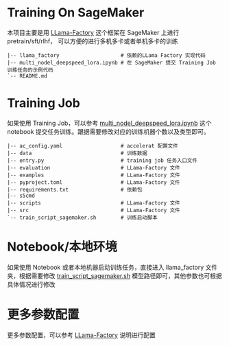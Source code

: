# Training On SageMaker

本项目主要是用 [LLama-Factory](https://github.com/hiyouga/LLaMA-Factory/tree/3e1bf8325c7ae3ad8e6e3ccc1c644d37030c83ff) 这个框架在 SageMaker 上进行 pretrain/sft/rlhf， 可以方便的进行多机多卡或者单机多卡的训练

```
|-- llama_factory                    # 依赖的LLama Factory 实现代码
|-- multi_nodel_deepspeed_lora.ipynb # 在 SageMaker 提交 Training Job 训练任务的示例代码
`-- README.md
```

# Training Job
如果使用 Training Job，可以参考 [multi_nodel_deepspeed_lora.ipynb](https://github.com/xiaoqunnaws/Training_On_SageMaker/blob/main/multi_nodel_deepspeed_lora.ipynb) 这个 notebook 提交任务训练。跟据需要修改对应的训练机器个数以及类型即可。

```
|-- ac_config.yaml                   # accelerat 配置文件
|-- data                             # 训练数据
|-- entry.py                         # training job 任务入口文件
|-- evaluation                       # LLama-Factory 文件
|-- examples                         # LLama-Factory 文件
|-- pyproject.toml                   # LLama-Factory 文件
|-- requirements.txt                 # 依赖包
|-- s5cmd                            
|-- scripts                          # LLama-Factory 文件
|-- src                              # LLama-Factory 文件
`-- train_script_sagemaker.sh        # 训练启动脚本
```

# Notebook/本地环境
如果使用 Notebook 或者本地机器启动训练任务，直接进入 llama_factory 文件夹，根据需要修改 [train_script_sagemaker.sh](https://github.com/xiaoqunnaws/Training_On_SageMaker/blob/main/llama_factory/train_script_sagemaker.sh) 模型路径即可，其他参数也可根据具体情况进行修改

# 更多参数配置
更多参数配置，可以参考 [LLama-Factory](https://github.com/hiyouga/LLaMA-Factory/tree/3e1bf8325c7ae3ad8e6e3ccc1c644d37030c83ff) 说明进行配置